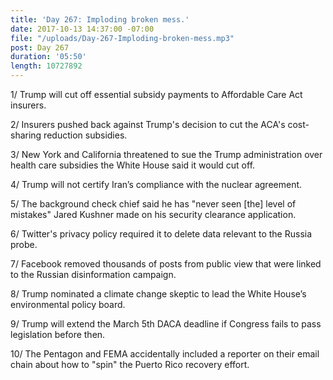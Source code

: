 ```yaml
---
title: 'Day 267: Imploding broken mess.'
date: 2017-10-13 14:37:00 -07:00
file: "/uploads/Day-267-Imploding-broken-mess.mp3"
post: Day 267
duration: '05:50'
length: 10727892
---
```


1/ Trump will cut off essential subsidy payments to Affordable Care Act insurers.

2/ Insurers pushed back against Trump's decision to cut the ACA's cost-sharing reduction subsidies.

3/ New York and California threatened to sue the Trump administration over health care subsidies the White House said it would cut off.

4/ Trump will not certify Iran’s compliance with the nuclear agreement.

5/ The background check chief said he has "never seen \[the\] level of mistakes" Jared Kushner made on his security clearance application.

6/ Twitter's privacy policy required it to delete data relevant to the Russia probe.

7/ Facebook removed thousands of posts from public view that were linked to the Russian disinformation campaign.

8/ Trump nominated a climate change skeptic to lead the White House’s environmental policy board.

9/ Trump will extend the March 5th DACA deadline if Congress fails to pass legislation before then.

10/ The Pentagon and FEMA accidentally included a reporter on their email chain about how to "spin" the Puerto Rico recovery effort.